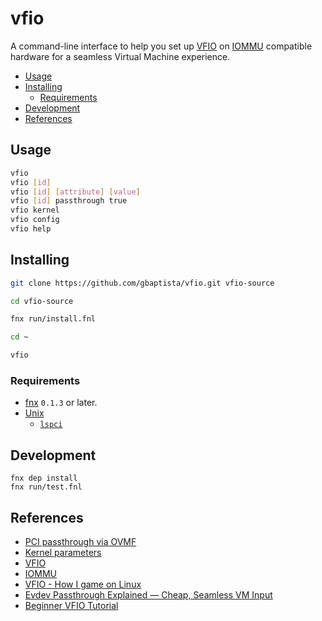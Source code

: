 # vfio

A command-line interface to help you set up [VFIO](https://www.kernel.org/doc/html/latest/driver-api/vfio.html) on [IOMMU](https://en.wikipedia.org/wiki/Input%E2%80%93output_memory_management_unit) compatible hardware for a seamless Virtual Machine experience.

- [Usage](#usage)
- [Installing](#installing)
  - [Requirements](#requirements)
- [Development](#development)
- [References](#references)

## Usage
```bash
vfio
vfio [id]
vfio [id] [attribute] [value]
vfio [id] passthrough true
vfio kernel
vfio config
vfio help
```
## Installing

```bash
git clone https://github.com/gbaptista/vfio.git vfio-source

cd vfio-source

fnx run/install.fnl

cd ~

vfio
```

### Requirements

- [fnx](https://github.com/gbaptista/fnx) `0.1.3` or later.
- [Unix](https://en.wikipedia.org/wiki/Unix)
  - [`lspci`](https://en.wikipedia.org/wiki/Lspci)

## Development

```
fnx dep install
fnx run/test.fnl
```

## References

- [PCI passthrough via OVMF](https://wiki.archlinux.org/title/PCI_passthrough_via_OVMF)
- [Kernel parameters](https://wiki.archlinux.org/title/Kernel_parameters)
- [VFIO](https://www.kernel.org/doc/html/latest/driver-api/vfio.html)
- [IOMMU](https://en.wikipedia.org/wiki/Input%E2%80%93output_memory_management_unit)
- [VFIO - How I game on Linux](https://b1nzy.com/blog/vfio.html)
- [Evdev Passthrough Explained — Cheap, Seamless VM Input](https://passthroughpo.st/using-evdev-passthrough-seamless-vm-input/)
- [Beginner VFIO Tutorial](https://www.youtube.com/watch?v=fFz44XivxWI)
